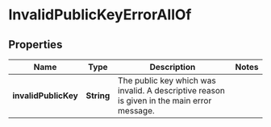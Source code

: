 

# InvalidPublicKeyErrorAllOf


## Properties

Name | Type | Description | Notes
------------ | ------------- | ------------- | -------------
**invalidPublicKey** | **String** | The public key which was invalid. A descriptive reason is given in the main error message. | 




